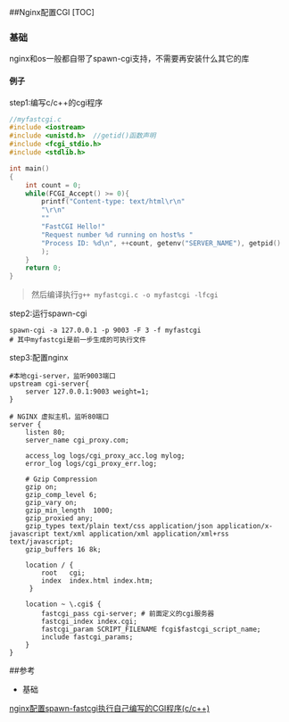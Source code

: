 ##Nginx配置CGI
[TOC]

### 基础

nginx和os一般都自带了spawn-cgi支持，不需要再安装什么其它的库

#### 例子

step1:编写c/c++的cgi程序

```c
//myfastcgi.c
#include <iostream> 
#include <unistd.h>  //getid()函数声明
#include <fcgi_stdio.h> 
#include <stdlib.h> 

int main() 
{
    int count = 0;
    while(FCGI_Accept() >= 0){
        printf("Content-type: text/html\r\n"
        "\r\n"
        ""
        "FastCGI Hello!"
        "Request number %d running on host%s "
        "Process ID: %d\n", ++count, getenv("SERVER_NAME"), getpid()
        );
    }
    return 0;
}
```

> 然后编译执行`g++ myfastcgi.c -o myfastcgi -lfcgi ` 

step2:运行spawn-cgi

```shell
spawn-cgi -a 127.0.0.1 -p 9003 -F 3 -f myfastcgi
# 其中myfastcgi是前一步生成的可执行文件
```

step3:配置nginx

```nginx
#本地cgi-server，监听9003端口
upstream cgi-server{
    server 127.0.0.1:9003 weight=1;
}

# NGINX 虚拟主机，监听80端口
server {
    listen 80;
    server_name cgi_proxy.com;
    
    access_log logs/cgi_proxy_acc.log mylog;
    error_log logs/cgi_proxy_err.log;

    # Gzip Compression
    gzip on;
    gzip_comp_level 6;
    gzip_vary on;
    gzip_min_length  1000;
    gzip_proxied any;
    gzip_types text/plain text/css application/json application/x-javascript text/xml application/xml application/xml+rss text/javascript;
    gzip_buffers 16 8k;

    location / {
        root   cgi;
        index  index.html index.htm;
     }

    location ~ \.cgi$ {
        fastcgi_pass cgi-server; # 前面定义的cgi服务器
        fastcgi_index index.cgi;
        fastcgi_param SCRIPT_FILENAME fcgi$fastcgi_script_name;
        include fastcgi_params;
    }
}
```



 ##参考

- 基础

[nginx配置spawn-fastcgi执行自己编写的CGI程序(c/c++)  ](http://liuzhigong.blog.163.com/blog/static/178272375201351811194428/)